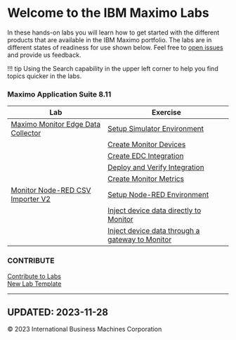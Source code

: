 # Welcome to the IBM Maximo Labs

In these hands-on labs you will learn how to get started with the different products that are available in the IBM Maximo 
portfolio.  The labs are in different states of readiness for use shown below. Feel free to [open issues](https://github.com/IBM/monitor-hands-on-lab/issues/new) and provide us feedback.

!!! tip
    Using the Search capability in the upper left corner to help you find topics quicker in the labs.

### Maximo Application Suite 8.11
| Lab                                              | Exercise                                                      |
|--------------------------------------------------|---------------------------------------------------------------|
| [Maximo Monitor Edge Data Collector](edc_8.11/) | [Setup Simulator Environment](edc_8.11/setup)                |
|                                                  | [Create Monitor Devices](edc_8.11/monitor_devices)           |
|                                                  | [Create EDC Integration](edc_8.11/edc_integration)           |
|                                                  | [Deploy and Verify Integration](edc_8.11/deploy)             |
|                                                  | [Create Monitor Metrics](edc_8.11/monitor_metrics)           |
| [Monitor Node-RED CSV Importer V2](monitor_nodered_csv_importer_2.0/) | [Setup Node-RED Environment](monitor_nodered_csv_importer_2.0/setup)                              |
|                                                                        | [Inject device data directly to Monitor](monitor_nodered_csv_importer_2.0/setup_device)           |
|                                                                        | [Inject device data through a gateway to Monitor](monitor_nodered_csv_importer_2.0/setup_gateway) |


 
### CONTRIBUTE

  [Contribute to Labs](contribute/)  
  [New Lab Template](template_1.0/)  

---
**UPDATED: 2023-11-28**
---

© 2023 International Business Machines Corporation

